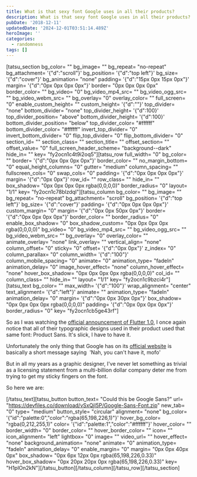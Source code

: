 ```yaml
---
title: What is that sexy font Google uses in all their products?
description: What is that sexy font Google uses in all their products?
pubDate: '2018-12-11'
updatedDate: '2024-12-01T03:51:14.489Z'
heroImage: ''
categories:
  - randomness
tags: []
---
```


\[tatsu\_section bg\_color= "" bg\_image= "" bg\_repeat= "no-repeat" bg\_attachment= '{"d":"scroll"}' bg\_position= '{"d":"top left"}' bg\_size= '{"d":"cover"}' bg\_animation= "none" padding= '{"d":"15px 0px 15px 0px"}' margin= '{"d":"0px 0px 0px 0px"}' border= "0px 0px 0px 0px" border\_color= "" bg\_video= "0" bg\_video\_mp4\_src= "" bg\_video\_ogg\_src= "" bg\_video\_webm\_src= "" bg\_overlay= "0" overlay\_color= "" full\_screen= "0" enable\_custom\_height= "" custom\_height= '{"d":""}' top\_divider= "none" bottom\_divider= "none" top\_divider\_height= '{"d":100}' top\_divider\_position= "above" bottom\_divider\_height= '{"d":100}' bottom\_divider\_position= "below" top\_divider\_color= "#ffffff" bottom\_divider\_color= "#ffffff" invert\_top\_divider= "0" invert\_bottom\_divider= "0" flip\_top\_divider= "0" flip\_bottom\_divider= "0" section\_id= "" section\_class= "" section\_title= "" offset\_section= "" offset\_value= "0" full\_screen\_header\_scheme= "background--dark" hide\_in= "" key= "fy2ocn1c4t9i2oq5"\]\[tatsu\_row full\_width= "0" bg\_color= "" border= '{"d":"0px 0px 0px 0px"}' border\_color= "" no\_margin\_bottom= "0" equal\_height\_columns= "0" gutter= "medium" column\_spacing= "" fullscreen\_cols= "0" swap\_cols= "0" padding= '{"d":"0px 0px 0px 0px"}' margin= '{"d":"0px 0px"}' row\_id= "" row\_class= "" hide\_in= "" box\_shadow= "0px 0px 0px 0px rgba(0,0,0,0)" border\_radius= "0" layout= "1/1" key= "fy2ocn1c78blzdql"\]\[tatsu\_column bg\_color= "" bg\_image= "" bg\_repeat= "no-repeat" bg\_attachment= "scroll" bg\_position= '{"d":"top left"}' bg\_size= '{"d":"cover"}' padding= '{"d":"0px 0px 0px 0px"}' custom\_margin= "0" margin= '{"d":"0px 0px 50px 0px"}' border= '{"d":"0px 0px 0px 0px"}' border\_color= "" border\_radius= "0" enable\_box\_shadow= "0" box\_shadow\_custom= "0px 0px 0px 0px rgba(0,0,0,0)" bg\_video= "0" bg\_video\_mp4\_src= "" bg\_video\_ogg\_src= "" bg\_video\_webm\_src= "" bg\_overlay= "0" overlay\_color= "" animate\_overlay= "none" link\_overlay= "" vertical\_align= "none" column\_offset= "0" sticky= "0" offset= '{"d":"0px 0px"}' z\_index= "0" column\_parallax= "0" column\_width= '{"d":"100"}' column\_mobile\_spacing= "0" animate= "0" animation\_type= "fadeIn" animation\_delay= "0" image\_hover\_effect= "none" column\_hover\_effect= "none" hover\_box\_shadow= "0px 0px 0px 0px rgba(0,0,0,0)" col\_id= "" column\_class= "" hide\_in= "" layout= "1/1" key= "fy2ocn1c9bzci4r"\]\[tatsu\_text bg\_color= "" max\_width= '{"d":"100"}' wrap\_alignment= "center" text\_alignment= '{"d":"left"}' animate= "" animation\_type= "fadeIn" animation\_delay= "0" margin= '{"d":"0px 0px 30px 0px"}' box\_shadow= "0px 0px 0px 0px rgba(0,0,0,0)" padding= '{"d":"0px 0px 0px 0px"}' border\_radius= "0" key= "fy2ocn1cb5ge43rf"\]

So as I was watching the [official announcement of Flutter 1.0](https://www.youtube.com/watch?v=kpcjBD1XDwU), I once again notice that all of their typographic designs used in their product used that same font: Product Sans. It's slick, I have to have it.

Unfortunately the only thing that Google has on its [official website](https://fonts.google.com/license/productsans) is basically a short message saying  'Nah, you can't have it, mofo'

But in all my years as a graphic designer, I've never let something as trivial as a licensing statement from a multi-billion dollar company deter me from trying to get my sticky fingers on the font.

So here we are:

\[/tatsu\_text\]\[tatsu\_button button\_text= "Could this be Google Sans?" url= "https://devfiles.co/download/vSxQjI5P/Google-Sans-Font.zip" new\_tab= "0" type= "medium" button\_style= "circular" alignment= "none" bg\_color= '{"id":"palette:0","color":"rgba(65,198,226,1)"}' hover\_bg\_color= "rgba(0,212,255,1)" color= '{"id":"palette:1","color":"#ffffff"}' hover\_color= "" border\_width= "0" border\_color= "" hover\_border\_color= "" icon= "" icon\_alignment= "left" lightbox= "0" image= "" video\_url= "" hover\_effect= "none" background\_animation= "none" animate= "0" animation\_type= "fadeIn" animation\_delay= "0" enable\_margin= "0" margin= "0px 0px 40px 0px" box\_shadow= "0px 6px 12px 0px rgba(65,198,226,0.33)" hover\_box\_shadow= "0px 20px 20px 0px rgba(65,198,226,0.33)" key= "H1plOn2kN"\]\[/tatsu\_button\]\[/tatsu\_column\]\[/tatsu\_row\]\[/tatsu\_section\]
